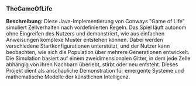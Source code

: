 
### TheGameOfLife

**Beschreibung:** Diese Java-Implementierung von Conways "Game of Life" simuliert Zellverhalten nach vordefinierten Regeln. Das Spiel läuft autonom ohne Eingreifen des Nutzers und demonstriert, wie aus einfachen Anweisungen komplexe Muster entstehen können. Dabei werden verschiedene Startkonfigurationen unterstützt, und der Nutzer kann beobachten, wie sich die Population über mehrere Generationen entwickelt. Die Simulation basiert auf einem zweidimensionalen Gitter, in dem jede Zelle abhängig von ihren Nachbarn überlebt, stirbt oder neu entsteht. Dieses Projekt dient als anschauliche Demonstration für emergente Systeme und mathematische Modelle der künstlichen Intelligenz.
